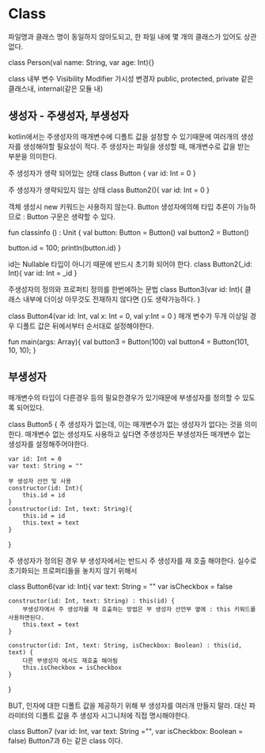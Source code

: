 # Class

파일명과 클래스 명이 동일하지 않아도되고,
한 파일 내에 몇 개의 클래스가 있어도 상관없다. 

class Person(val name: String, var age: Int){}

class 내부 변수 
Visibility Modifier 가시성 변경자 
public, protected, private 같은 클래스내, internal(같은 모듈 내)


## 생성자 - 주생성자, 부생성자 
kotlin에서는 주생성자의 매개변수에 디폴트 값을 설정할 수 있기때문에 여러개의 생성자를 생성해야할 필요성이 적다.
주 생성자는 파일을 생성할 때, 매개변수로 값을 받는 부분을 의미한다.

주 생성자가 생략 되어있는 상태
class Button {
    var id: Int = 0
}

주 생성자가 생략되있지 않는 상태 
class Button2(){
    var id: Int = 0
}

객체 생성시 new 키워드는 사용하지 않는다.
Button 생성자에의해 타입 추론이 가능하므로 : Button 구문은 생략할 수 있다. 

fun classinfo () : Unit {
   val button: Button = Button()
   val button2 = Button() 

   button.id = 100;
   println(button.id)
}

id는 Nullable 타입이 아니기 때문에 반드시 초기화 되어야 한다. 
class Button2(_id: Int){
    var id: Int = _id
}

주생성자의 정의와 프로퍼티 정의를 한번에하는 문법
class Button3(var id: Int){
     클래스 내부에 더이상 아무것도 전재하지 않다면 {}도 생략가능하다.
}

class Button4(var id: Int, val x: Int = 0, val y:Int = 0 )
매개 변수가 두개 이상일 경우 디폴트 값은 뒤에서부터 순서대로 설정해야한다.

fun main(args: Array<String>){
    val button3 = Button(100)
    val button4 = Button(101, 10, 10);
}

## 부생성자
매개변수의 타입이 다른경우 등의 필요한경우가 있기때문에 부생성자를 정의할 수 있도록 되어있다. 

class Button5 { 
    주 생성자가 없는데, 이는 매개변수가 없는 생성자가 없다는 것을 의미한다. 
    매개변수 없는 생성자도 사용하고 싶다면 주생성자든 부생성자든 매개변수 없는 생성자를 설정해주어야한다.  

    var id: Int = 0
    var text: String = ""
    
    부 생성자 선언 및 사용 
    constructor(id: Int){
        this.id = id
    }
    constructor(id: Int, text: String){
        this.id = id
        this.text = text
    }
    
}

주 생성자가 정의된 경우 부 생성자에서는 반드시 주 생성자를 재 호출 해야한다. 
실수로 초기화되는 프로퍼티들을 놓치지 않기 위해서

class Button6(var id: Int){
    var text: String = ""
    var isCheckbox = false

    constructor(id: Int, text: String) : this(id) { 
        부생성자에서 주 생성자를 재 호출하는 방법은 부 생성자 선언부 옆에 : this 키워드를 사용하면된다.
        this.text = text
    }

    constructor(id: Int, text: String, isCheckbox: Boolean) : this(id, text) {
        다른 부생성자 에서도 재호출 해야됨 
        this.isCheckbox = isCheckbox
    }

}

BUT, 인자에 대한 디폴트 값을 제공하기 위해 부 생성자를 여러개 만들지 말라. 대신 파라미터의 디폴트 값을 주 생성자 시그니처에 직접 명시해야한다.


class Button7 (var id: Int, var text: String ="", var isCheckbox: Boolean = false) 
Button7과 6는 같은 class 이다.


